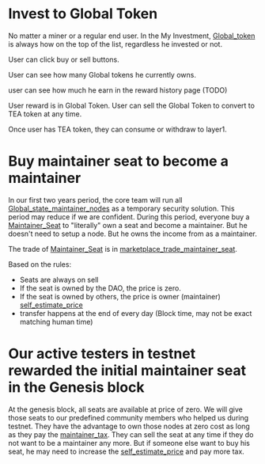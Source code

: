 # Invest to Global Token

No matter a miner or a regular end user. In the My Investment, [Global_token](Global_token.md) is always how on the top of the list, regardless he invested or not.

User can click buy or sell buttons.

User can see how many Global tokens he currently owns.

user can see how much he earn in the reward history page (TODO)

User reward is in Global Token. User can sell the Global Token to convert to TEA token at any time.

Once user has TEA token, they can consume or withdraw to layer1.

# Buy maintainer seat to become a maintainer

In our first two years period, the core team will run all [Global_state_maintainer_nodes](../harberger_tax/Global_state_maintainer_nodes.md) as a temporary security solution. This period may reduce if we are confident. During this period, everyone buy a [Maintainer_Seat](Maintainer_Seat.md) to "literally" own a seat and become a maintainer. But he doesn't need to setup a node. But he owns the income from as a maintainer. 

The trade of [Maintainer_Seat](Maintainer_Seat.md) is in [marketplace_trade_maintainer_seat](marketplace_trade_maintainer_seat.md).

Based on the rules:

* Seats are always on sell
* If the seat is owned by the DAO, the price is zero. 
* If the seat is owned by others, the price is owner (maintainer) [self_estimate_price](../harberger_tax/self_estimate_price.md)
* transfer happens at the end of every day (Block time, may not be exact matching human time)

# Our active testers in testnet rewarded the initial maintainer seat in the Genesis block

At the genesis block, all seats are available at price of zero. We will give those seats to our predefined community members who helped us during testnet. They have the advantage to own those nodes at zero cost as long as they pay the [maintainer_tax](../harberger_tax/maintainer_tax.md). They can sell the seat at any time if they do not want to be a maintainer any more. But if someone else want to buy his seat, he may need to increase the [self_estimate_price](../harberger_tax/self_estimate_price.md) and pay more tax. 
